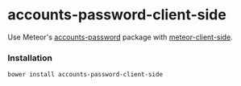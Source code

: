 # accounts-password-client-side

Use Meteor's [accounts-password][meteor-accounts] package with [meteor-client-side][meteor-client-side].

### Installation

`bower install accounts-password-client-side` 

[meteor-accounts]: https://www.meteor.com/accounts
[meteor-client-side]: https://github.com/idanwe/meteor-client-side
